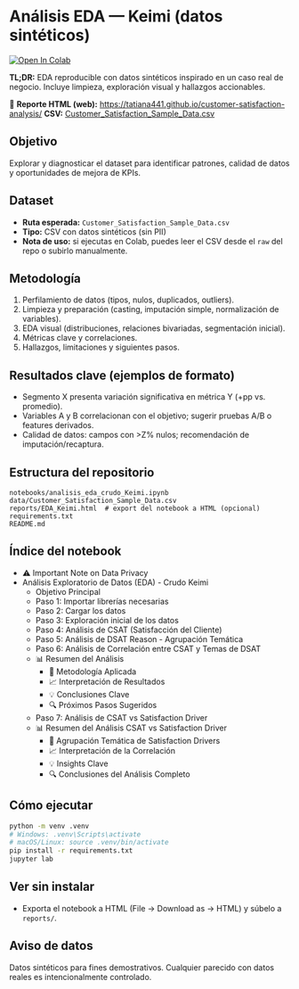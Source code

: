 # Análisis EDA — Keimi (datos sintéticos)

[![Open In Colab](https://colab.research.google.com/assets/colab-badge.svg)](https://colab.research.google.com/github/USUARIO/REPO/blob/main/notebooks/analisis_eda_crudo_Keimi.ipynb)

**TL;DR:** EDA reproducible con datos sintéticos inspirado en un caso real de negocio. Incluye limpieza, exploración visual y hallazgos accionables.

📄 **Reporte HTML (web):** https://tatiana441.github.io/customer-satisfaction-analysis/
**CSV:** [Customer_Satisfaction_Sample_Data.csv](Customer_Satisfaction_Sample_Data.csv)

## Objetivo
Explorar y diagnosticar el dataset para identificar patrones, calidad de datos y oportunidades de mejora de KPIs.

## Dataset
- **Ruta esperada:** `Customer_Satisfaction_Sample_Data.csv`
- **Tipo:** CSV con datos sintéticos (sin PII)
- **Nota de uso:** si ejecutas en Colab, puedes leer el CSV desde el `raw` del repo o subirlo manualmente.

## Metodología
1. Perfilamiento de datos (tipos, nulos, duplicados, outliers).
2. Limpieza y preparación (casting, imputación simple, normalización de variables).
3. EDA visual (distribuciones, relaciones bivariadas, segmentación inicial).
4. Métricas clave y correlaciones.
5. Hallazgos, limitaciones y siguientes pasos.

## Resultados clave (ejemplos de formato)
- Segmento X presenta variación significativa en métrica Y (+pp vs. promedio).
- Variables A y B correlacionan con el objetivo; sugerir pruebas A/B o features derivados.
- Calidad de datos: campos con >Z% nulos; recomendación de imputación/recaptura.

## Estructura del repositorio
```
notebooks/analisis_eda_crudo_Keimi.ipynb
data/Customer_Satisfaction_Sample_Data.csv
reports/EDA_Keimi.html  # export del notebook a HTML (opcional)
requirements.txt
README.md
```

## Índice del notebook
  - ⚠️ Important Note on Data Privacy
- Análisis Exploratorio de Datos (EDA) - Crudo Keimi
  - Objetivo Principal
  - Paso 1: Importar librerías necesarias
  - Paso 2: Cargar los datos
  - Paso 3: Exploración inicial de los datos
  - Paso 4: Análisis de CSAT (Satisfacción del Cliente)
  - Paso 5: Análisis de DSAT Reason - Agrupación Temática
  - Paso 6: Análisis de Correlación entre CSAT y Temas de DSAT
  - 📊 Resumen del Análisis
    - 🎯 Metodología Aplicada
    - 📈 Interpretación de Resultados
    - 💡 Conclusiones Clave
    - 🔍 Próximos Pasos Sugeridos
  - Paso 7: Análisis de CSAT vs Satisfaction Driver
  - 📊 Resumen del Análisis CSAT vs Satisfaction Driver
    - 🎯 Agrupación Temática de Satisfaction Drivers
    - 📈 Interpretación de la Correlación
    - 💡 Insights Clave
    - 🔍 Conclusiones del Análisis Completo

## Cómo ejecutar
```bash
python -m venv .venv
# Windows: .venv\Scripts\activate
# macOS/Linux: source .venv/bin/activate
pip install -r requirements.txt
jupyter lab
```

## Ver sin instalar
- Exporta el notebook a HTML (File → Download as → HTML) y súbelo a `reports/`.

## Aviso de datos
Datos sintéticos para fines demostrativos. Cualquier parecido con datos reales es intencionalmente controlado.
